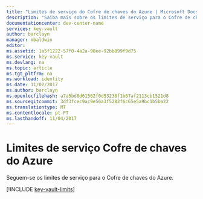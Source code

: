 ```yaml
---
title: "Limites de serviço do Cofre de chaves do Azure | Microsoft Docs"
description: "Saiba mais sobre os limites de serviço para o Cofre de chaves do Azure."
documentationcenter: dev-center-name
services: key-vault
author: barclayn
manager: mbaldwin
editor: 
ms.assetid: 1a5f1222-57f0-4a2a-98ee-92bb899f9d75
ms.service: key-vault
ms.devlang: na
ms.topic: article
ms.tgt_pltfrm: na
ms.workload: identity
ms.date: 11/02/2017
ms.author: barclayn
ms.openlocfilehash: a7a5bd8d61562f0d53238f1b67af2113cb1521d8
ms.sourcegitcommit: 3df3fcec9ac9e56a3f5282f6c65e5a9bc1b5ba22
ms.translationtype: MT
ms.contentlocale: pt-PT
ms.lasthandoff: 11/04/2017
---
```

# <a name="azure-key-vault-service-limits"></a>Limites de serviço Cofre de chaves do Azure
Seguem-se os limites de serviço para o Cofre de chaves do Azure.

[!INCLUDE [key-vault-limits](../../includes/key-vault-limits.md)]

